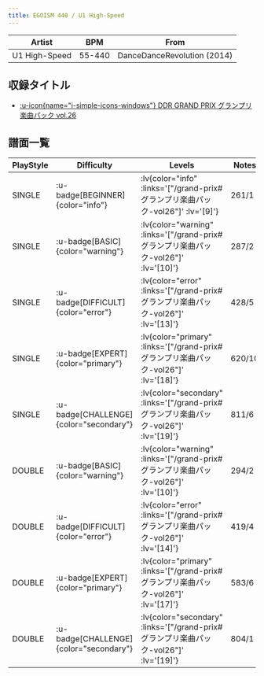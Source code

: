 ```yaml
---
title: EGOISM 440 / U1 High-Speed
---
```


|Artist|BPM|From|
|------|---|----|
|U1 High-Speed|55-440|DanceDanceRevolution (2014)|

## 収録タイトル

- [ :u-icon{name="i-simple-icons-windows"} DDR GRAND PRIX グランプリ楽曲パック vol.26](/grand-prix#グランプリ楽曲パック-vol26)

## 譜面一覧

|PlayStyle|Difficulty|Levels|Notes|Movie|
|---------|----------|------|-----|-----|
|SINGLE| :u-badge[BEGINNER]{color="info"} | :lv{color="info" :links='["/grand-prix#グランプリ楽曲パック-vol26"]' :lv='[9]'} |261/1||
|SINGLE| :u-badge[BASIC]{color="warning"} | :lv{color="warning" :links='["/grand-prix#グランプリ楽曲パック-vol26"]' :lv='[10]'} |287/2||
|SINGLE| :u-badge[DIFFICULT]{color="error"} | :lv{color="error" :links='["/grand-prix#グランプリ楽曲パック-vol26"]' :lv='[13]'} |428/5||
|SINGLE| :u-badge[EXPERT]{color="primary"} | :lv{color="primary" :links='["/grand-prix#グランプリ楽曲パック-vol26"]' :lv='[18]'} |620/10||
|SINGLE| :u-badge[CHALLENGE]{color="secondary"} | :lv{color="secondary" :links='["/grand-prix#グランプリ楽曲パック-vol26"]' :lv='[19]'} |811/6||
|DOUBLE| :u-badge[BASIC]{color="warning"} | :lv{color="warning" :links='["/grand-prix#グランプリ楽曲パック-vol26"]' :lv='[10]'} |294/2||
|DOUBLE| :u-badge[DIFFICULT]{color="error"} | :lv{color="error" :links='["/grand-prix#グランプリ楽曲パック-vol26"]' :lv='[14]'} |419/4||
|DOUBLE| :u-badge[EXPERT]{color="primary"} | :lv{color="primary" :links='["/grand-prix#グランプリ楽曲パック-vol26"]' :lv='[17]'} |583/6||
|DOUBLE| :u-badge[CHALLENGE]{color="secondary"} | :lv{color="secondary" :links='["/grand-prix#グランプリ楽曲パック-vol26"]' :lv='[19]'} |804/1||
